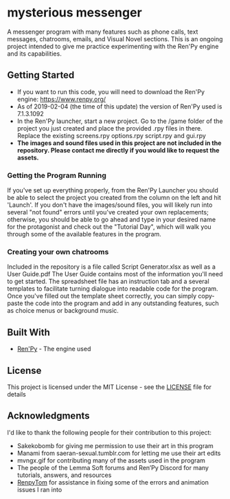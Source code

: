 # mysterious messenger
A messenger program with many features such as phone calls, text messages, chatrooms, emails, and Visual Novel sections. This is an ongoing project intended to give me practice experimenting with the Ren'Py engine and its capabilities. 

## Getting Started

* If you want to run this code, you will need to download the Ren'Py engine: https://www.renpy.org/
* As of 2019-02-04 (the time of this update) the version of Ren'Py used is 7.1.3.1092
* In the Ren'Py launcher, start a new project. Go to the /game folder of the project you just created and place the provided .rpy files in there. Replace the existing screens.rpy options.rpy script.rpy and gui.rpy
* **The images and sound files used in this project are not included in the repository. Please contact me directly if you would like to request the assets.**


### Getting the Program Running

If you've set up everything properly, from the Ren'Py Launcher you should be able to select the project you created from the column on the left and hit 'Launch'. If you don't have the images/sound files, you will likely run into several "not found" errors until you've created your own replacements; otherwise, you should be able to go ahead and type in your desired name for the protagonist and check out the "Tutorial Day", which will walk you through some of the available features in the program.

### Creating your own chatrooms

Included in the repository is a file called Script Generator.xlsx as well as a User Guide.pdf The User Guide contains most of the information you'll need to get started. The spreadsheet file has an instruction tab and a several templates to facilitate turning dialogue into readable code for the program. Once you've filled out the template sheet correctly, you can simply copy-paste the code into the program and add in any outstanding features, such as choice menus or background music. 


## Built With

* [Ren'Py](https://www.renpy.org/) - The engine used


## License

This project is licensed under the MIT License - see the [LICENSE](LICENSE) file for details

## Acknowledgments

I'd like to thank the following people for their contribution to this project:
* Sakekobomb for giving me permission to use their art in this program
* Manami from saeran-sexual.tumblr.com for letting me use their art edits
* mvngx.gif for contributing many of the assets used in the program
* The people of the Lemma Soft forums and Ren’Py Discord for many tutorials, answers, and resources
* [RenpyTom](https://github.com/renpytom) for assistance in fixing some of the errors and animation issues I ran into
